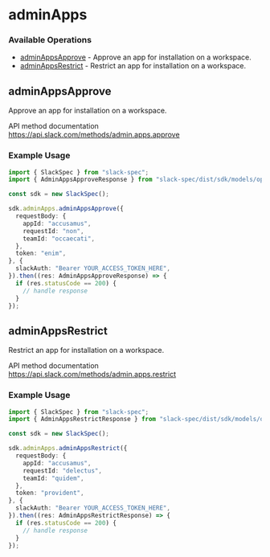 # adminApps

### Available Operations

* [adminAppsApprove](#adminappsapprove) - Approve an app for installation on a workspace.
* [adminAppsRestrict](#adminappsrestrict) - Restrict an app for installation on a workspace.

## adminAppsApprove

Approve an app for installation on a workspace.

API method documentation
<https://api.slack.com/methods/admin.apps.approve>

### Example Usage

```typescript
import { SlackSpec } from "slack-spec";
import { AdminAppsApproveResponse } from "slack-spec/dist/sdk/models/operations";

const sdk = new SlackSpec();

sdk.adminApps.adminAppsApprove({
  requestBody: {
    appId: "accusamus",
    requestId: "non",
    teamId: "occaecati",
  },
  token: "enim",
}, {
  slackAuth: "Bearer YOUR_ACCESS_TOKEN_HERE",
}).then((res: AdminAppsApproveResponse) => {
  if (res.statusCode == 200) {
    // handle response
  }
});
```

## adminAppsRestrict

Restrict an app for installation on a workspace.

API method documentation
<https://api.slack.com/methods/admin.apps.restrict>

### Example Usage

```typescript
import { SlackSpec } from "slack-spec";
import { AdminAppsRestrictResponse } from "slack-spec/dist/sdk/models/operations";

const sdk = new SlackSpec();

sdk.adminApps.adminAppsRestrict({
  requestBody: {
    appId: "accusamus",
    requestId: "delectus",
    teamId: "quidem",
  },
  token: "provident",
}, {
  slackAuth: "Bearer YOUR_ACCESS_TOKEN_HERE",
}).then((res: AdminAppsRestrictResponse) => {
  if (res.statusCode == 200) {
    // handle response
  }
});
```
